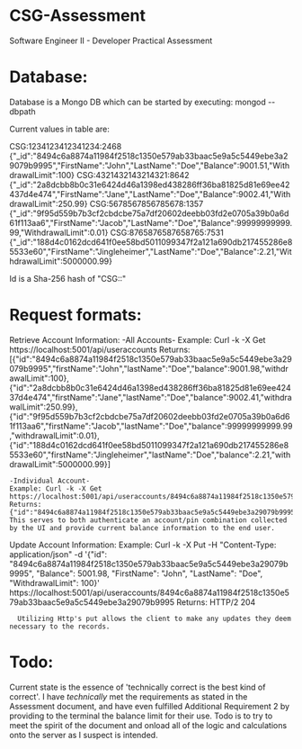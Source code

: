 # CSG-Assessment
Software Engineer II - Developer Practical Assessment

# Database:
  Database is a Mongo DB which can be started by executing: 
    mongod --dbpath <Path to database folder in clone>

Current values in table are:

CSG:1234123412341234:2468
{"_id":"8494c6a8874a11984f2518c1350e579ab33baac5e9a5c5449ebe3a29079b9995","FirstName":"John","LastName":"Doe","Balance":9001.51,"WithdrawalLimit":100}
CSG:4321432143214321:8642
{"_id":"2a8dcbb8b0c31e6424d46a1398ed438286ff36ba81825d81e69ee42437d4e474","FirstName":"Jane","LastName":"Doe","Balance":9002.41,"WithdrawalLimit":250.99}
CSG:5678567856785678:1357
{"_id":"9f95d559b7b3cf2cbdcbe75a7df20602deebb03fd2e0705a39b0a6d61f113aa6","FirstName":"Jacob","LastName":"Doe","Balance":99999999999.99,"WithdrawalLimit":0.01}
CSG:8765876587658765:7531
{"_id":"188d4c0162dcd641f0ee58bd5011099347f2a121a690db217455286e85533e60","FirstName":"Jingleheimer","LastName":"Doe","Balance":2.21,"WithdrawalLimit":5000000.99}
  
Id is a Sha-256 hash of "CSG:<AccountNumber>:<Pin>"

# Request formats:
  Retrieve Account Information:
    -All Accounts-
    Example: Curl -k -X Get https://localhost:5001/api/useraccounts
    Returns: [{"id":"8494c6a8874a11984f2518c1350e579ab33baac5e9a5c5449ebe3a29079b9995","firstName":"John","lastName":"Doe","balance":9001.98,"withdrawalLimit":100},
{"id":"2a8dcbb8b0c31e6424d46a1398ed438286ff36ba81825d81e69ee42437d4e474","firstName":"Jane","lastName":"Doe","balance":9002.41,"withdrawalLimit":250.99},
{"id":"9f95d559b7b3cf2cbdcbe75a7df20602deebb03fd2e0705a39b0a6d61f113aa6","firstName":"Jacob","lastName":"Doe","balance":99999999999.99,"withdrawalLimit":0.01},
{"id":"188d4c0162dcd641f0ee58bd5011099347f2a121a690db217455286e85533e60","firstName":"Jingleheimer","lastName":"Doe","balance":2.21,"withdrawalLimit":5000000.99}]
    
    -Individual Account-
    Example: Curl -k -X Get https://localhost:5001/api/useraccounts/8494c6a8874a11984f2518c1350e579ab33baac5e9a5c5449ebe3a29079b9995
    Returns: {"id":"8494c6a8874a11984f2518c1350e579ab33baac5e9a5c5449ebe3a29079b9995","firstName":"John","lastName":"Doe","balance":9001.51,"withdrawalLimit":100}
    This serves to both authenticate an account/pin combination collected by the UI and provide current balance information to the end user.
  
  Update Account Information:
  Example: Curl -k -X Put -H "Content-Type: application/json" -d '{"id": "8494c6a8874a11984f2518c1350e579ab33baac5e9a5c5449ebe3a29079b9995", "Balance": 5001.98, "FirstName": "John", "LastName": "Doe", "WithdrawalLimit": 100}' https://localhost:5001/api/useraccounts/8494c6a8874a11984f2518c1350e579ab33baac5e9a5c5449ebe3a29079b9995
  Returns: HTTP/2 204
   
      Utilizing Http's put allows the client to make any updates they deem necessary to the records. 
 
  
# Todo:
  Current state is the essence of 'technically correct is the best kind of correct'. I have _technically_ met the requirements as stated in the Assessment document, and have even fulfilled Additional Requirement 2 by providing to the terminal the balance limit for their use. Todo is to try to meet the spirit of the document and onload all of the logic and calculations onto the server as I suspect is intended.
